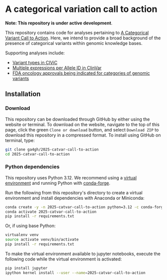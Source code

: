 # A categorical variation call to action

**Note: This repository is under active development**. 

This repository contains code for analyses pertaining to [A Categorical Variant Call to Action](https://docs.google.com/document/d/1IRo2JlgIPERZeT35wFAUuldWvhk7LRM7hvAhZ98hRro/edit?usp=sharing). Here, we intend to provide a broad background of the presence of categorical variants within genomic knowledge bases. 

Supporting analyses include:
- [Variant types in CIViC](./analyses/civic/)
- [Multiple expressions per Allele ID in ClinVar](./analyses/clinvar/)
- [FDA oncology approvals being indicated for categories of genomic variants](./analyses/fda/)

## Installation
### Download
This repository can be downloaded through GitHub by either using the website or terminal. To download on the website, navigate to the top of this page, click the green `Clone or download` button, and select `Download ZIP` to download this repository in a compressed format. To install using GitHub on terminal, type:

```bash
git clone ga4gh/2025-catvar-call-to-action
cd 2025-catvar-call-to-action
```

### Python dependencies
This repository uses Python 3.12. We recommend using a [virtual environment](https://docs.python.org/3/tutorial/venv.html) and running Python with [conda-forge](https://conda-forge.org).

Run the following from this repository's directory to create a virtual environment and install dependencies with Anaconda or Miniconda:
```bash
conda create -y -n 2025-catvar-call-to-action python=3.12 -c conda-forge
conda activate 2025-catvar-call-to-action
pip install -r requirements.txt
```

Or, if using base Python: 
```bash
virtualenv venv
source activate venv/bin/activate
pip install -r requirements.txt
```

To make the virtual environment available to jupyter notebooks, execute the following code while the virtual environment is activated:
```bash
pip install jupyter
ipython kernel install --user --name=2025-catvar-call-to-action
```

